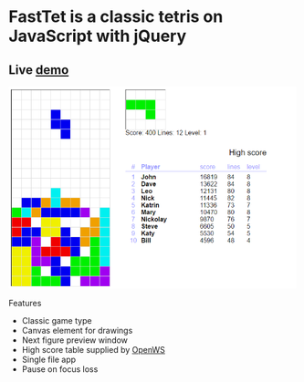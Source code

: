 # FastTet is a classic tetris on JavaScript with jQuery

## Live <a href="http://htmlpreview.github.io/?https://github.com/Zak-r2/fasttet/blob/master/tetris.html">demo</a>

<a href="http://htmlpreview.github.io/?https://github.com/Zak-r2/fasttet/blob/master/tetris.html"><img src="fasttet_v1.0.PNG"></a>

Features
* Classic game type 
* Canvas element for drawings
* Next figure preview window
* High score table supplied by <a href="https://openws-app.herokuapp.com/#/">OpenWS</a>
* Single file app
* Pause on focus loss
